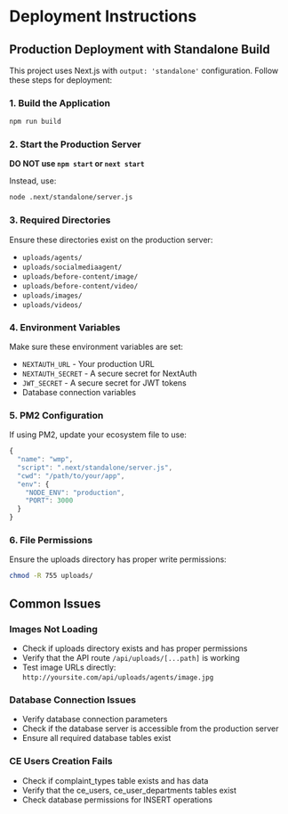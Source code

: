 # Deployment Instructions

## Production Deployment with Standalone Build

This project uses Next.js with `output: 'standalone'` configuration. Follow these steps for deployment:

### 1. Build the Application
```bash
npm run build
```

### 2. Start the Production Server
**DO NOT use `npm start` or `next start`**

Instead, use:
```bash
node .next/standalone/server.js
```

### 3. Required Directories
Ensure these directories exist on the production server:
- `uploads/agents/`
- `uploads/socialmediaagent/`
- `uploads/before-content/image/`
- `uploads/before-content/video/`
- `uploads/images/`
- `uploads/videos/`

### 4. Environment Variables
Make sure these environment variables are set:
- `NEXTAUTH_URL` - Your production URL
- `NEXTAUTH_SECRET` - A secure secret for NextAuth
- `JWT_SECRET` - A secure secret for JWT tokens
- Database connection variables

### 5. PM2 Configuration
If using PM2, update your ecosystem file to use:
```javascript
{
  "name": "wmp",
  "script": ".next/standalone/server.js",
  "cwd": "/path/to/your/app",
  "env": {
    "NODE_ENV": "production",
    "PORT": 3000
  }
}
```

### 6. File Permissions
Ensure the uploads directory has proper write permissions:
```bash
chmod -R 755 uploads/
```

## Common Issues

### Images Not Loading
- Check if uploads directory exists and has proper permissions
- Verify that the API route `/api/uploads/[...path]` is working
- Test image URLs directly: `http://yoursite.com/api/uploads/agents/image.jpg`

### Database Connection Issues
- Verify database connection parameters
- Check if the database server is accessible from the production server
- Ensure all required database tables exist

### CE Users Creation Fails
- Check if complaint_types table exists and has data
- Verify that the ce_users, ce_user_departments tables exist
- Check database permissions for INSERT operations
